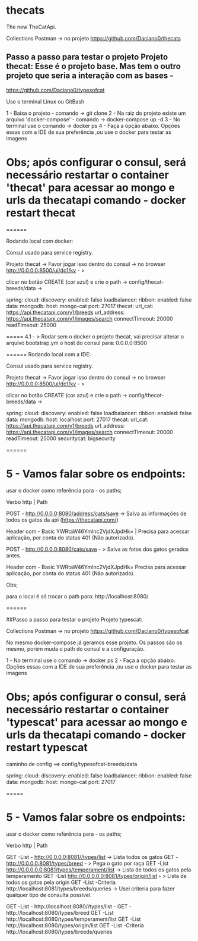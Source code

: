 # thecats
The new TheCatApi.

Collections Postman -> no projeto  https://github.com/Daciano0/thecats

## Passo a passo para testar o projeto Projeto thecat: Esse é o projeto base. Mas tem o outro projeto que seria a interação com as bases - 

https://github.com/Daciano0/typesofcat

Use o terminal Linux ou GitBash

 1 - Baixa o projeto - comando -> git clone <clone> 
 2 - Na raiz do projeto existe um arquivo 'docker-compose' - comando -> docker-compose up -d 
 3 - No terminal use o comando -> docker ps 
 4 - Faça a opção abaixo. Opções essas com a IDE de sua preferência ,ou use o docker para testar as imagens
# Obs; após configurar o consul, será necessário restartar o container 'thecat' para acessar ao mongo e urls da thecatapi comando  - docker restart thecat

======

Rodando local com docker:

Consul usado para service registry.

Projeto thecat -> Favor jogar isso dentro do consul -> no browser http://0.0.0.0:8500/ui/dc1/kv - >

clicar no botão CREATE (cor azul) e crie o path -> config/thecat-breeds/data  -> 


spring:
  cloud:
    discovery:
      enabled: false
    loadbalancer:
      ribbon:
        enabled: false
  data:
    mongodb:
      host: mongo-cat
      port: 27017
thecat:
  url_cat: https://api.thecatapi.com/v1/breeds
  url_address: https://api.thecatapi.com/v1/images/search 
  connectTimeout: 20000
  readTimeout: 25000

 
===== 
 4.1 - > Rodar sem o docker o projeto thecat, vai precisar alterar o arquivo bootstrap.ym  o host do consul para: 0.0.0.0:8500  


======
Rodando local com a IDE:

Consul usado para service registry.

Projeto thecat -> Favor jogar isso dentro do consul -> no browser http://0.0.0.0:8500/ui/dc1/kv - >

clicar no botão CREATE (cor azul) e crie o path -> config/thecat-breeds/data  -> 


spring:
  cloud:
    discovery:
      enabled: false
    loadbalancer:
      ribbon:
        enabled: false
  data:
    mongodb:
      host: localhost
      port: 27017
thecat:
  url_cat: https://api.thecatapi.com/v1/breeds
  url_address: https://api.thecatapi.com/v1/images/search 
  connectTimeout: 20000
  readTimeout: 25000
  securitycat: bigsecurity
  
======


# 5 - Vamos falar sobre os endpoints:

usar o docker como referência para - os paths;

Verbo http | Path

POST - http://0.0.0.0:8080/address/cats/save  -> Salva as informações de todos os gatos da api (https://thecatapi.com/)

Header com - Basic YWRtaW46Ymlnc2VjdXJpdHk=    | Precisa para acessar aplicação, por conta do status 401 (Não autorizado).

POST - http://0.0.0.0:8080/cats/save - > Salva as fotos dos gatos gerados antes.

Header com - Basic YWRtaW46Ymlnc2VjdXJpdHk=    Precisa para acessar aplicação, por conta do status 401 (Não autorizado).

Obs;

para o local é só trocar o path para:  http://localhost:8080/

 ======
 
 ##Passo a passo para testar o projeto Projeto typescat:
 
 Collections Postman -> no projeto https://github.com/Daciano0/typesofcat
 
 No mesmo docker-compose já geramos esse projeto. Os passos são os mesmo, porém muda o path do consul e a configuração.

 1 - No terminal use o comando -> docker ps 
 2 - Faça a opção abaixo. Opções essas com a IDE de sua preferência ,ou use o docker para testar as imagens
# Obs; após configurar o consul, será necessário restartar o container 'typescat' para acessar ao mongo e urls da thecatapi comando  - docker restart typescat


caminho de config ==> config/typesofcat-breeds/data
 
 
spring:
  cloud:
    discovery:
      enabled: false
    loadbalancer:
      ribbon:
        enabled: false
  data:
    mongodb:
      host: mongo-cat
      port: 27017

=====

# 5 - Vamos falar sobre os endpoints:

usar o docker como referência para - os paths;

Verbo http | Path

GET -List - http://0.0.0.0:8081//types/list  -> Lista todos os gatos
GET - http://0.0.0.0:8081/types/breed - >  Pega o gato por raça
GET -List http://0.0.0.0.0:8081/types/temperament/list   -> Lista de todos os gatos pela temperamento
GET -List http://0.0.0.0.0:8081/types/origin/list   - > Lista de todos os gatos pela origin
GET -List -Criteria http://localhost:8081/types/breeds/queries ->  Usei criteria para fazer qualquer tipo de consulta possível.

GET -List - http://localhost:8080//types/list  -
GET - http://localhost:8080/types/breed
GET -List http://localhost:8080/types/temperament/list
GET -List http://localhost:8080/types/origin/list
GET -List -Criteria http://localhost:8080/types/breeds/queries

